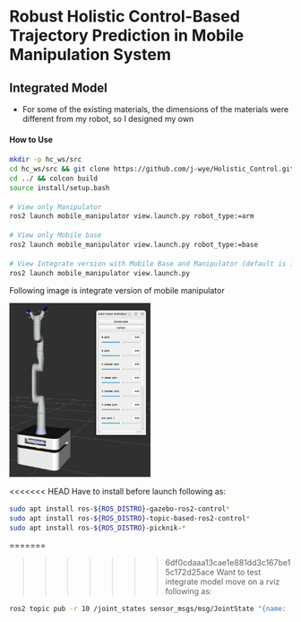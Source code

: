 # Robust Holistic Control-Based Trajectory Prediction in Mobile Manipulation System

## Integrated Model
- For some of the existing materials, the dimensions of the materials were different from my robot, so I designed my own


#### How to Use
```bash
mkdir -p hc_ws/src
cd hc_ws/src && git clone https://github.com/j-wye/Holistic_Control.git
cd ../ && colcon build
source install/setup.bash

# View only Manipulator
ros2 launch mobile_manipulator view.launch.py robot_type:=arm

# View only Mobile base
ros2 launch mobile_manipulator view.launch.py robot_type:=base

# View Integrate version with Mobile Base and Manipulator (default is integrate)
ros2 launch mobile_manipulator view.launch.py
```

Following image is integrate version of mobile manipulator

<img src="./mobile_manipulator/img/success_model.png" width=50% >

<<<<<<< HEAD
Have to install before launch following as:
```bash
sudo apt install ros-${ROS_DISTRO}-gazebo-ros2-control*
sudo apt install ros-${ROS_DISTRO}-topic-based-ros2-control*
sudo apt install ros-${ROS_DISTRO}-picknik-*
```

=======
>>>>>>> 6df0cdaaa13cae1e881dd3c167be15c172d25ace
Want to test integrate model move on a rviz following as:

```bash
ros2 topic pub -r 10 /joint_states sensor_msgs/msg/JointState "{name: ['fl_joint', 'fr_joint', 'rl_bracket_joint', 'rl_wheel_joint', 'rr_bracket_joint', 'rr_wheel_joint', 'arm_joint_1', 'arm_joint_2', 'arm_joint_3', 'arm_joint_4', 'arm_joint_5', 'arm_joint_6', 'right_finger_bottom_joint', 'right_finger_tip_joint', 'left_finger_bottom_joint', 'left_finger_tip_joint'], position: [0.0, 0.0, 0.0, 0.0, 0.0, 0.0, 1.0, 1.0, 1.0, 1.0, 1.0, 1.0, 1.0, 2.0, 1.0, 2.0], velocity: [0.0, 0.0, 0.0, 0.0, 0.0, 0.0, 1.0, 1.0, 1.0, 1.0, 1.0, 1.0, 1.0, 2.0, 1.0, 2.0], effort: [0.0, 0.0, 0.0, 0.0, 0.0, 0.0, 1.0, 1.0, 1.0, 1.0, 1.0, 1.0, 1.0, 2.0, 1.0, 2.0]}"
```
